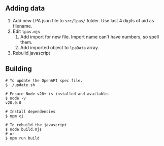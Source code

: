 ## Adding data
1. Add new LPA json file to `src/lpas/` folder. Use last 4 digits of uid as filename.
2. Edit `lpas.mjs`
   1. Add import for new file. Import name can't have numbers, so spell them.
   2. Add imported object to `lpaData` array.
3. Rebuild javascript

## Building

```shell
# To update the OpenAPI spec file.
$ ./update.sh

# Ensure Node v20+ is installed and available.
$ node -v
v20.9.0

# Install dependencies
$ npm ci

# To rebuild the javascript
$ node build.mjs
# or
$ npm run build
```
